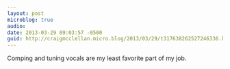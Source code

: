 ```yaml
---
layout: post
microblog: true
audio: 
date: 2013-03-29 09:03:57 -0500
guid: http://craigmcclellan.micro.blog/2013/03/29/t317638262527246336.html
---
```

Comping and tuning vocals are my least favorite part of my job.
